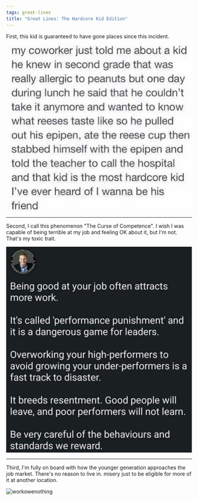 ```yaml
---
tags: great-lines
title: "Great Lines: The Hardcore Kid Edition"
---
```


First, this kid is guaranteed to have gone places since this incident.

![reeses](https://raw.githubusercontent.com/muneer78/muneer78.github.io/master/images/reeses.png)

___

Second, I call this phenomenon "The Curse of Competence". I wish I was capable of being terrible at my job and feeling OK about it, but I'm not. That's my toxic trait.

![workcurseofcompetence](https://raw.githubusercontent.com/muneer78/muneer78.github.io/master/images/workcurseofcompetence.png)

___

Third, I'm fully on board with how the younger generation approaches the job market. There's no reason to live in. misery just to be eligible for more of it at another location.

![workowenothing](https://raw.githubusercontent.com/muneer78/muneer78.github.io/master/images/workowenothing.png)
